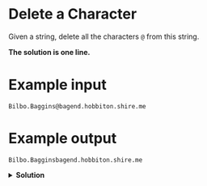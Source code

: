 # Delete a Character

Given a string, delete all the characters `@` from this string.

**The solution is one line.**

# Example input

```
Bilbo.Baggins@bagend.hobbiton.shire.me
```

# Example output

```
Bilbo.Bagginsbagend.hobbiton.shire.me
```

<details>
<summary style="font-weight:bold">Solution</summary>
<br>

``` python
print(s.replace("@", ""))
```

</details>